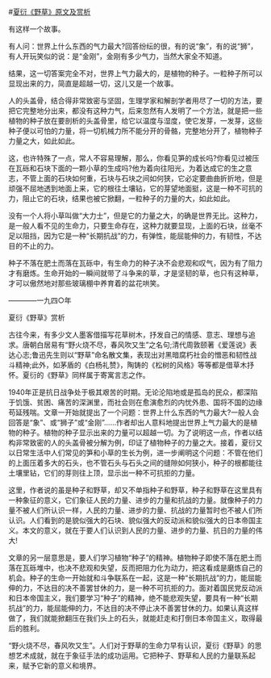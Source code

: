 #[夏衍《野草》原文及赏析](https://www.vrrw.net/wx/9031.html)

有这样一个故事。

有人问：世界上什么东西的气力最大?回答纷纭的很，有的说“象”，有的说“狮”，有人开玩笑似的说：是“金刚”，金刚有多少气力，当然大家全不知道。

结果，这一切答案完全不对，世界上气力最大的，是植物的种子。一粒种子所可以显现出来的力，简直是超越一切，这儿又是一个故事。



人的头盖骨，结合得非常致密与坚固，生理学家和解剖学者用尽了一切的方法，要把它完整地分出来，都没有这种力气，后来忽然有人发明了一个方法，就是把一些植物的种子放在要剖析的头盖骨里，给它以温度与湿度，使它发芽，一发芽，这些种子便以可怕的力量，将一切机械力所不能分开的骨骼，完整地分开了，植物种子力量之大，如此如此。

这，也许特殊了一点，常人不容易理解，那么，你看见笋的成长吗?你看见过被压在瓦砾和石块下面的一颗小草的生成吗?他为着向往阳光，为着达成它的生之意志，不管上面的石块如何重，石块与石块之间如何狭，它必定要曲曲折折地，但是顽强不屈地透到地面上来，它的根往土壤钻，它的芽望地面挺，这是一种不可抗的力，阻止它的石块，结果也被它掀翻，一粒种子的力量的大，如此如此。

没有一个人将小草叫做“大力士”，但是它的力量之大，的确是世界无比。这种力，是一般人看不见的生命力，只要生命存在，这种力就要显现，上面的石块，丝毫不足以阻挡，因为它是一种“长期抗战”的力，有弹性，能屈能伸的力，有韧性，不达目的不止的力。

种子不落在肥土而落在瓦砾中，有生命力的种子决不会悲观和叹气，因为有了阻力才有磨炼。生命开始的一瞬间就带了斗争来的草，才是坚韧的草，也只有这种草，才可以傲然地对那些玻璃棚中养育着的盆花哄笑。

————一九四○年

夏衍《野草》赏析

古往今来，有多少文人墨客借描写花草树木，抒发自己的情感、意志、理想与追求。唐朝白居易有“野火烧不尽，春风吹又生”之名句;清代周敦颐著《爱莲说》表达心志;鲁迅先生则以“野草”命名散文集，表现出对黑暗腐朽社会的憎恶和韧性战斗精神;此外，如茅盾的《白杨礼赞》，陶铸的《松树的风格》等等都是借草木抒怀。夏衍的《野草》同样属于寄寓言志之作。

1940年正是抗日战争处于极其艰苦的时期。无论沦陷地或是孤岛的民众，都深陷于饥饿、贫困、痛苦的深渊里，而社会则在愈演愈烈的内忧外患、国将不国的边缘苟延残喘。文章一开始就提出了一个问题：世界上什么东西的气力最大?一般人会回答是“象”、或“狮子”或“金刚”……作者却出人意料地提出世界上气力最大的是植物的种子。植物的种子显示出来的力量可以超越一切。为了说明这一点，作者以结构非常致密的人的头盖骨被分解为例，印证了植物种子的力量之大。接着，夏衍又以日常生活中人们常见的笋和小草的生长为例，进一步阐明这个问题：不管在他们的上面压着多大的石头，也不管石头与石头之间的缝隙如何狭小，种子的根都能往土壤里钻，它们的芽则往上顶，显示出一种不可抗拒的力量。

这里，作者说的虽是种子和野草，却又不单指种子和野草，种子和野草在这里具有一种象征的意义，它们象征人民的力量、进步的力量和抗战的力量。就像种子的力量不被人们所认识一样，人民的力量、进步的力量、抗战的力量暂时也不被人们所认识。人们看到的是貌似强大的石块、貌似强大的反动派和貌似强大的日本帝国主义。本文的意义，就在于要人们认识到人民的力量、进步的力量、抗日的力量的伟大!

文章的另一层意思是，要人们学习植物“种子”的精神。植物种子即使不落在肥土而落在瓦砾堆中，也决不悲观和失望，反而把阻力化为动力，把这看成是磨炼自己的机会。种子的生命一开始就和斗争联系在一起，这是一种“长期抗战”的力，能屈能伸的力，不达目的决不善罢甘休的力，是一种不可抗拒的力。面对着国民党反动派和日本帝国主义，我们要学习“种子”的精神，绝不能悲观失望，要具有一种“长期抗战”的力，能屈能伸的力，不达目的决不停止决不善罢甘休的力。如果认真这样做了，我们就能掀翻压在我们头上的石头，就能赶走和打倒日本帝国主义，取得最后的胜利。

“野火烧不尽，春风吹又生”。人们对于野草的生命力早有认识，夏衍《野草》的思想艺术成就，就在于象征手法的成功运用。它把种子、野草和人民的力量联系起来，赋予它新的意义和境界。

